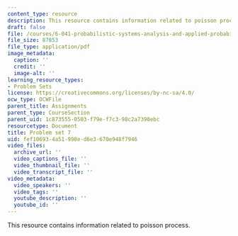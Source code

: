 ```yaml
---
content_type: resource
description: This resource contains information related to poisson process.
draft: false
file: /courses/6-041-probabilistic-systems-analysis-and-applied-probability-fall-2010/fef106934a51998ed6e3670e948f7946_MIT6_041F10_assn07.pdf
file_size: 87853
file_type: application/pdf
image_metadata:
  caption: ''
  credit: ''
  image-alt: ''
learning_resource_types:
- Problem Sets
license: https://creativecommons.org/licenses/by-nc-sa/4.0/
ocw_type: OCWFile
parent_title: Assignments
parent_type: CourseSection
parent_uid: 1c873555-0503-f79e-f7c3-98c2a7390ebc
resourcetype: Document
title: Problem set 7
uid: fef10693-4a51-998e-d6e3-670e948f7946
video_files:
  archive_url: ''
  video_captions_file: ''
  video_thumbnail_file: ''
  video_transcript_file: ''
video_metadata:
  video_speakers: ''
  video_tags: ''
  youtube_description: ''
  youtube_id: ''
---
```

This resource contains information related to poisson process.